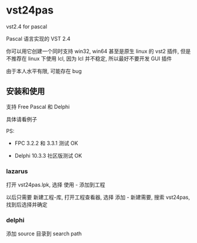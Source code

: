 # vst24pas

vst2.4 for pascal

Pascal 语言实现的 VST 2.4

你可以用它创建一个同时支持 win32, win64 甚至是原生 linux 的 vst2 插件,
但是不推荐在 linux 下使用 lcl, 因为 lcl 并不稳定, 所以最好不要开发 GUI 插件

由于本人水平有限, 可能存在 bug

## 安装和使用

支持 Free Pascal 和 Delphi

具体请看例子

PS:

- FPC 3.2.2 和 3.3.1 测试 OK

- Delphi 10.3.3 社区版测试 OK

### lazarus

打开 vst24pas.lpk, 选择 使用 - 添加到工程

以后只需要 新建工程-库, 打开工程查看器, 选择 添加 - 新建需要, 搜索 vst24pas, 找到后选择并确定

### delphi

添加 source 目录到 search path
